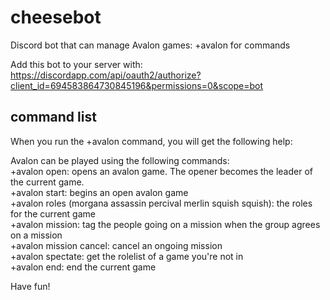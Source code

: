 # cheesebot
Discord bot that can manage Avalon games: +avalon for commands

Add this bot to your server with: https://discordapp.com/api/oauth2/authorize?client_id=694583864730845196&permissions=0&scope=bot

## command list
When you run the +avalon command, you will get the following help:

Avalon can be played using the following commands:\
+avalon open: opens an avalon game. The opener becomes the leader of the current game.\
+avalon start: begins an open avalon game\
+avalon roles (morgana assassin percival merlin squish squish): the roles for the current game\
+avalon mission: tag the people going on a mission when the group agrees on a mission\
+avalon mission cancel: cancel an ongoing mission\
+avalon spectate: get the rolelist of a game you're not in\
+avalon end: end the current game

Have fun!
